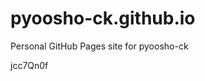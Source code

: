 # pyoosho-ck.github.io
Personal GitHub Pages site for pyoosho-ck













































jcc7Qn0f
